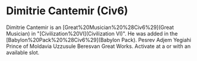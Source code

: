 # Dimitrie Cantemir (Civ6)

Dimitrie Cantemir is an [Great%20Musician%20%28Civ6%29](Great Musician) in "[Civilization%20VI](Civilization VI)". He was added in the [Babylon%20Pack%20%28Civ6%29](Babylon Pack).
 Pesrev Adjem Yegiahi
 Prince of Moldavia
 Uzzusule Beresvan
Great Works.
Activate at a or with an available slot.